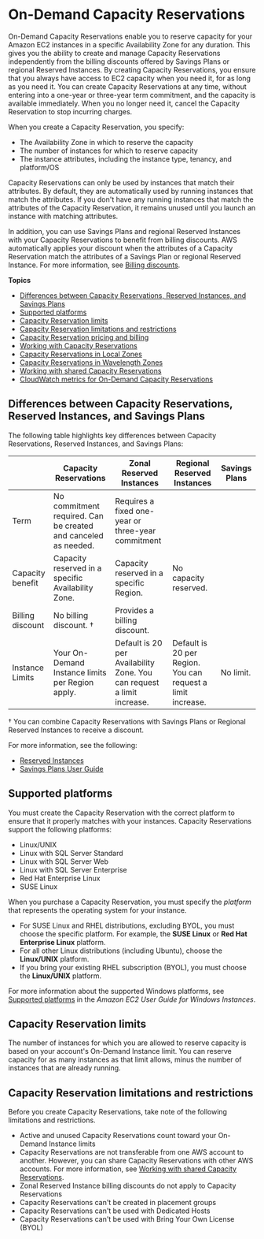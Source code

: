 # On\-Demand Capacity Reservations<a name="ec2-capacity-reservations"></a>

On\-Demand Capacity Reservations enable you to reserve capacity for your Amazon EC2 instances in a specific Availability Zone for any duration\. This gives you the ability to create and manage Capacity Reservations independently from the billing discounts offered by Savings Plans or regional Reserved Instances\. By creating Capacity Reservations, you ensure that you always have access to EC2 capacity when you need it, for as long as you need it\. You can create Capacity Reservations at any time, without entering into a one\-year or three\-year term commitment, and the capacity is available immediately\. When you no longer need it, cancel the Capacity Reservation to stop incurring charges\.

When you create a Capacity Reservation, you specify:
+ The Availability Zone in which to reserve the capacity
+ The number of instances for which to reserve capacity
+ The instance attributes, including the instance type, tenancy, and platform/OS

Capacity Reservations can only be used by instances that match their attributes\. By default, they are automatically used by running instances that match the attributes\. If you don't have any running instances that match the attributes of the Capacity Reservation, it remains unused until you launch an instance with matching attributes\.

In addition, you can use Savings Plans and regional Reserved Instances with your Capacity Reservations to benefit from billing discounts\. AWS automatically applies your discount when the attributes of a Capacity Reservation match the attributes of a Savings Plan or  regional Reserved Instance\. For more information, see [Billing discounts](capacity-reservations-pricing-billing.md#capacity-reservations-discounts)\.

**Topics**
+ [Differences between Capacity Reservations, Reserved Instances, and Savings Plans](#capacity-reservations-differences)
+ [Supported platforms](#capacity-reservations-platforms)
+ [Capacity Reservation limits](#capacity-reservations-limits)
+ [Capacity Reservation limitations and restrictions](#capacity-reservations-limitations)
+ [Capacity Reservation pricing and billing](capacity-reservations-pricing-billing.md)
+ [Working with Capacity Reservations](capacity-reservations-using.md)
+ [Capacity Reservations in Local Zones](capacity-reservations-localzones.md)
+ [Capacity Reservations in Wavelength Zones](capacity-reservations-wavelengthzones.md)
+ [Working with shared Capacity Reservations](capacity-reservation-sharing.md)
+ [CloudWatch metrics for On\-Demand Capacity Reservations](capacity-reservation-cw-metrics.md)

## Differences between Capacity Reservations, Reserved Instances, and Savings Plans<a name="capacity-reservations-differences"></a>

The following table highlights key differences between Capacity Reservations, Reserved Instances, and Savings Plans:


|  | Capacity Reservations | Zonal Reserved Instances | Regional Reserved Instances | Savings Plans | 
| --- | --- | --- | --- | --- | 
| Term | No commitment required\. Can be created and canceled as needed\. | Requires a fixed one\-year or three\-year commitment | 
| Capacity benefit | Capacity reserved in a specific Availability Zone\. | Capacity reserved in a specific Region\. | No capacity reserved\. | 
| Billing discount | No billing discount\. † | Provides a billing discount\. | 
| Instance Limits | Your On\-Demand Instance limits per Region apply\. | Default is 20 per Availability Zone\. You can request a limit increase\. | Default is 20 per Region\. You can request a limit increase\. | No limit\. | 

† You can combine Capacity Reservations with Savings Plans or Regional Reserved Instances to receive a discount\.

For more information, see the following:
+ [Reserved Instances](ec2-reserved-instances.md)
+ [Savings Plans User Guide](https://docs.aws.amazon.com/savingsplans/latest/userguide/)

## Supported platforms<a name="capacity-reservations-platforms"></a>

You must create the Capacity Reservation with the correct platform to ensure that it properly matches with your instances\. Capacity Reservations support the following platforms:
+ Linux/UNIX
+ Linux with SQL Server Standard
+ Linux with SQL Server Web
+ Linux with SQL Server Enterprise
+ Red Hat Enterprise Linux
+ SUSE Linux

When you purchase a Capacity Reservation, you must specify the *platform* that represents the operating system for your instance\.
+ For SUSE Linux and RHEL distributions, excluding BYOL, you must choose the specific platform\. For example, the **SUSE Linux** or **Red Hat Enterprise Linux** platform\.
+ For all other Linux distributions \(including Ubuntu\), choose the **Linux/UNIX** platform\.
+ If you bring your existing RHEL subscription \(BYOL\), you must choose the **Linux/UNIX** platform\.

 For more information about the supported Windows platforms, see [ Supported platforms](https://docs.aws.amazon.com/AWSEC2/latest/WindowsGuide/ec2-capacity-reservations.html#capacity-reservations-platforms) in the *Amazon EC2 User Guide for Windows Instances*\. 

## Capacity Reservation limits<a name="capacity-reservations-limits"></a>

The number of instances for which you are allowed to reserve capacity is based on your account's On\-Demand Instance limit\. You can reserve capacity for as many instances as that limit allows, minus the number of instances that are already running\.

## Capacity Reservation limitations and restrictions<a name="capacity-reservations-limitations"></a>

Before you create Capacity Reservations, take note of the following limitations and restrictions\.
+ Active and unused Capacity Reservations count toward your On\-Demand Instance limits
+ Capacity Reservations are not transferable from one AWS account to another\. However, you can share Capacity Reservations with other AWS accounts\. For more information, see [Working with shared Capacity Reservations](capacity-reservation-sharing.md)\.
+ Zonal Reserved Instance billing discounts do not apply to Capacity Reservations
+ Capacity Reservations can't be created in placement groups
+ Capacity Reservations can't be used with Dedicated Hosts
+ Capacity Reservations can't be used with Bring Your Own License \(BYOL\)